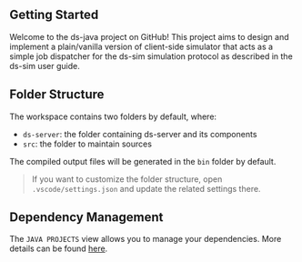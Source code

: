 ## Getting Started

Welcome to the ds-java project on GitHub! This project aims to design and implement a plain/vanilla version of client-side simulator that acts as a simple job dispatcher for the ds-sim simulation protocol as described in the ds-sim user guide.

## Folder Structure

The workspace contains two folders by default, where:

- `ds-server`: the folder containing ds-server and its components
- `src`: the folder to maintain sources

The compiled output files will be generated in the `bin` folder by default.

> If you want to customize the folder structure, open `.vscode/settings.json` and update the related settings there.

## Dependency Management

The `JAVA PROJECTS` view allows you to manage your dependencies. More details can be found [here](https://github.com/microsoft/vscode-java-dependency#manage-dependencies).
